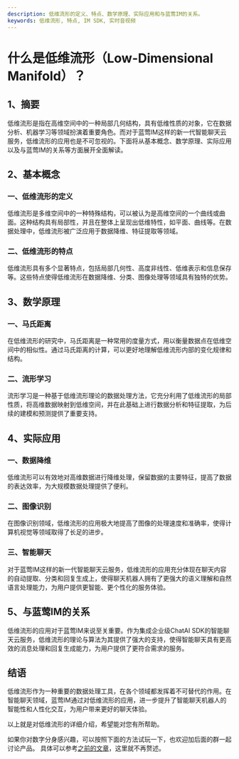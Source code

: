 ```yaml
---
description: 低维流形的定义、特点、数学原理、实际应用和与蓝莺IM的关系。
keywords: 低维流形, 特点, IM SDK, 实时音视频
---
```

# 什么是低维流形（Low-Dimensional Manifold）？

## 1、摘要

低维流形是指在高维空间中的一种局部几何结构，具有低维性质的对象，它在数据分析、机器学习等领域扮演着重要角色。而对于蓝莺IM这样的新一代智能聊天云服务，低维流形的应用也是不可忽视的。下面将从基本概念、数学原理、实际应用以及与蓝莺IM的关系等方面展开全面解读。

## 2、基本概念

### 一、低维流形的定义
低维流形是多维空间中的一种特殊结构，可以被认为是高维空间的一个曲线或曲面。这种结构具有局部性，并且在整体上呈现出低维特性，如平面、曲线等。在数据处理中，低维流形被广泛应用于数据降维、特征提取等领域。

### 二、低维流形的特点
低维流形具有多个显著特点，包括局部几何性、高度非线性、低维表示和信息保存等。这些特点使得低维流形在数据降维、分类、图像处理等领域具有独特的优势。

## 3、数学原理

### 一、马氏距离
在低维流形的研究中，马氏距离是一种常用的度量方式，用以衡量数据点在低维空间中的相似性。通过马氏距离的计算，可以更好地理解低维流形内部的变化规律和结构。

### 二、流形学习
流形学习是一种基于低维流形理论的数据处理方法，它充分利用了低维流形的局部性质，将高维数据映射到低维空间，并在此基础上进行数据分析和特征提取，为后续的建模和预测提供了重要支持。

## 4、实际应用

### 一、数据降维
低维流形可以有效地对高维数据进行降维处理，保留数据的主要特征，提高了数据的表达效率，为大规模数据处理提供了便利。

### 二、图像识别
在图像识别领域，低维流形的应用极大地提高了图像的处理速度和准确率，使得计算机视觉等领域取得了长足的进步。

### 三、智能聊天
对于蓝莺IM这样的新一代智能聊天云服务，低维流形的应用充分体现在聊天内容的自动提取、分类和回复生成上，使得聊天机器人拥有了更强大的语义理解和自然语言处理能力，为用户提供更智能、更个性化的服务体验。

## 5、与蓝莺IM的关系

低维流形的应用对于蓝莺IM来说至关重要。作为集成企业级ChatAI SDK的智能聊天云服务，低维流形的理论与算法为其提供了强大的支持，使得智能聊天具有更高效的消息处理和回复生成能力，为用户提供了更符合需求的服务。

## 结语

低维流形作为一种重要的数据处理工具，在各个领域都发挥着不可替代的作用。在智能聊天领域，蓝莺IM通过对低维流形的应用，进一步提升了智能聊天机器人的智能性和人性化交互，为用户带来更好的聊天体验。

以上就是对低维流形的详细介绍，希望能对您有所帮助。

如果你对数字分身感兴趣，可以按照下面的方法试玩一下，也欢迎加后面的群一起讨论产品。
具体可以参考[之前的文章](https://docs.lanyingim.com/articles/product-and-technologies/We-added-an-AI-assistant-to-our-WeChat-Official-Account.html)，这里就不再赘述。